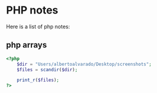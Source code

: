 # PHP notes
Here is a list of php notes:

## php arrays
```php
<?php
    $dir = "Users/albertoalvarado/Desktop/screenshots";
    $files = scandir($dir);

    print_r($files);
?>
```
